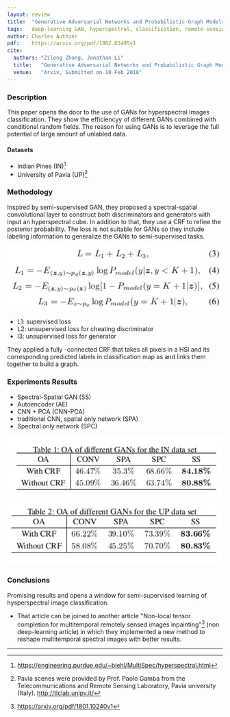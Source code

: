 ```yaml
---
layout: review
title:  "Generative Adversarial Networks and Probabilistic Graph Models for Hyperspectral Image Classification"
tags:   deep-learning GAN, hyperspectral, classification, remote-sensing
author: Charles Authier
pdf:    https://arxiv.org/pdf/1802.03495v1
cite:
  authors: "Zilong Zhong, Jonathan Li"
  title:   "Generative Adversarial Networks and Probabilistic Graph Models for Hyperspectral Image Classification"
  venue:   "Arxiv, Submitted on 10 Feb 2018"
---
```


### Description
This paper opens the door to the use of GANs for hyperspectral Images classification.
They show the efficiencyy of different GANs combined with conditional random fields. The reason for using GANs is to leverage the full potential of large amount of unlabled data.

#### Datasets
- Indian Pines (IN)[^fn2]
- University of Pavia (UP)[^fn3]

### Methodology
Inspired by semi-supervised GAN, they proposed a spectral-spatial convolutional layer to construct both discriminators and generators with input an hyperspectral cube. In addition to that, they use a CRF to refine the posterior probability. The loss is not suitable for GANs so they include labeling information to generalize the GANs to semi-supervised tasks.

<img src="/article/images/ganHSI/ganhsi_metho.jpg" width="600">

- L1: supervised loss
- L2: unsupervised loss for cheating discriminator
- l3: unsupervised loss for generator

They applied a fully -connected CRF that takes all pixels in a HSI and its corresponding predicted labels in classification map as and links them together to build a graph.

### Experiments Results
- Spectral-Spatial GAN (SS)
- Autoencoder (AE)
- CNN + PCA (CNN-PCA)
- traditional CNN, spatial only network (SPA)
- Spectral only network (SPC)

<img src="/article/images/ganHSI/ganhsi_t1.jpg" width="600">

<img src="/article/images/ganHSI/ganhsi_t2.jpg" width="600">

### Conclusions
Promising results and opens a window for semi-supervised learning of hysperspectral image classification.
* That article can be joined to another article "Non-local tensor completion for multitemporal remotely sensed images inpainting"[^fn] (non deep-learning article) in which they implemented a new method to reshape multitemporal spectral images with better results.

***

[^fn]: https://arxiv.org/pdf/1801.10240v1
[^fn2]: https://engineering.purdue.edu/~biehl/MultiSpec/hyperspectral.html
[^fn3]: Pavia scenes were provided by Prof. Paolo Gamba from the Telecommunications and Remote Sensing Laboratory, Pavia university (Italy). http://tlclab.unipv.it/
